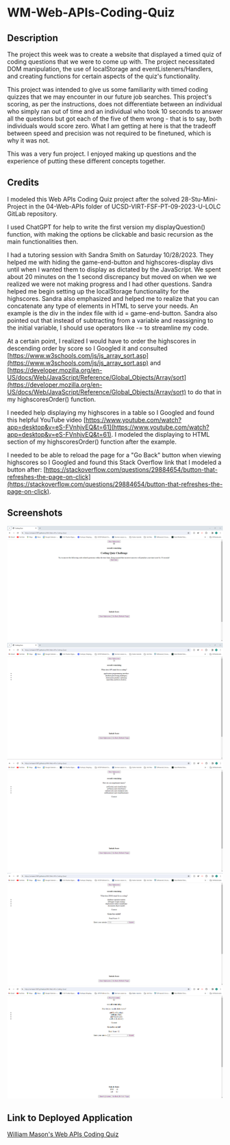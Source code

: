 # WM-Web-APIs-Coding-Quiz

## Description ##
The project this week was to create a website that displayed a timed quiz of coding questions that we were to come up with. The project necessitated DOM manipulation, the use of localStorage and eventListeners/Handlers, and creating functions for certain aspects of the quiz's functionality.

This project was intended to give us some familiarity with timed coding quizzes that we may encounter in our future job searches. This project's scoring, as per the instructions, does not differentiate between an individual who simply ran out of time and an individual who took 10 seconds to answer all the questions but got each of the five of them wrong - that is to say, both individuals would score zero. What I am getting at here is that the tradeoff between speed and precision was not required to be finetuned, which is why it was not.

This was a very fun project. I enjoyed making up questions and the experience of putting these different concepts together.

## Credits ##
I modeled this Web APIs Coding Quiz project after the solved 28-Stu-Mini-Project in the 04-Web-APIs folder of UCSD-VIRT-FSF-PT-09-2023-U-LOLC GitLab repository.

I used ChatGPT for help to write the first version my displayQuestion() function, with making the options be clickable and basic recursion as the main functionalities then.

I had a tutoring session with Sandra Smith on Saturday 10/28/2023. They helped me with hiding the game-end-button and highscores-display divs until when I wanted them to display as dictated by the JavaScript. We spent about 20 minutes on the 1 second discrepancy but moved on when we we realized we were not making progress and I had other questions. Sandra helped me begin setting up the localStorage functionality for the highscores. Sandra also emphasized and helped me to realize that you can concatenate any type of elements in HTML to serve your needs. An example is the div in the index file with id = game-end-button. Sandra also pointed out that instead of subtracting from a variable and reassigning to the initial variable, I should use operators like -= to streamline my code.

At a certain point, I realized I would have to order the highscores in descending order by score so I Googled it and consulted [https://www.w3schools.com/js/js_array_sort.asp](https://www.w3schools.com/js/js_array_sort.asp) and [https://developer.mozilla.org/en-US/docs/Web/JavaScript/Reference/Global_Objects/Array/sort](https://developer.mozilla.org/en-US/docs/Web/JavaScript/Reference/Global_Objects/Array/sort) to do that in my highscoresOrder() function.

I needed help displaying my highscores in a table so I Googled and found this helpful YouTube video [https://www.youtube.com/watch?app=desktop&v=eS-FVnhjvEQ&t=61](https://www.youtube.com/watch?app=desktop&v=eS-FVnhjvEQ&t=61). I modeled the displaying to HTML section of my highscoresOrder() function after the example.

I needed to be able to reload the page for a "Go Back" button when viewing highscores so I Googled and found this Stack Overflow link that I modeled a button after: [https://stackoverflow.com/questions/29884654/button-that-refreshes-the-page-on-click](https://stackoverflow.com/questions/29884654/button-that-refreshes-the-page-on-click).


## Screenshots ##
![Screenshot](assets/images/WM-Coding-Quiz-Start-Page.png)
![Screenshot](assets/images/WM-Coding-Quiz-Question-Page-Example-1.png)
![Screenshot](assets/images/WM-Coding-Quiz-Question-Page-Example-2.png)
![Screenshot](assets/images/WM-Coding-Quiz-Time-Runout.png)
![Screenshot](assets/images/WM-Coding-Quiz-Highscores-Display.png)

## Link to Deployed Application ##
[William Mason's Web APIs Coding Quiz](https://wmason1997.github.io/WM-Web-APIs-Coding-Quiz/)